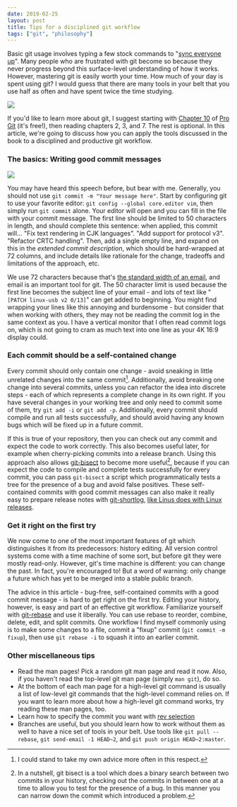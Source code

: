 ```yaml
---
date: 2019-02-25
layout: post
title: Tips for a disciplined git workflow
tags: ["git", "philosophy"]
---
```


Basic git usage involves typing a few stock commands to "[sync everyone
up](https://xkcd.com/1597/)". Many people who are frustrated with git become so
because they never progress beyond this surface-level understanding of how it
works. However, mastering git is easily worth your time. How much of your day is
spent using git? I would guess that there are many tools in your belt that you
use half as often and have spent twice the time studying.

[![](https://imgs.xkcd.com/comics/is_it_worth_the_time.png)](https://xkcd.com/1205/)

If you'd like to learn more about git, I suggest starting with [Chapter
10][ch-10] of [Pro Git][pro-git] (it's free!), then reading chapters 2, 3,
and 7. The rest is optional. In this article, we're going to discuss how you can
apply the tools discussed in the book to a disciplined and productive git
workflow.


[ch-10]: https://git-scm.com/book/en/v2/Git-Internals-Plumbing-and-Porcelain
[pro-git]:https://git-scm.com/book/en/v2

### The basics: Writing good commit messages

[![](https://imgs.xkcd.com/comics/git_commit.png)](https://xkcd.com/1296/)

You may have heard this speech before, but bear with me. Generally, you should
not use `git commit -m "Your message here"`. Start by configuring git to use
your favorite editor: `git config --global core.editor vim`, then simply run
`git commit` alone. Your editor will open and you can fill in the file with your
commit message. The first line should be limited to 50 characters in length, and
should complete this sentence: when applied, this commit will... "Fix text
rendering in CJK languages". "Add support for protocol v3". "Refactor CRTC
handling". Then, add a single empty line, and expand on this in the *extended
commit description*, which should be hard-wrapped at 72 columns, and include
details like rationale for the change, tradeoffs and limitations of the
approach, etc.

We use 72 characters because that's [the standard width of an email][rfc], and
email is an important tool for git. The 50 character limit is used because the
first line becomes the subject line of your email - and lots of text like
"`[PATCH linux-usb v2 0/13]`" can get added to beginning. You might find
wrapping your lines like this annoying and burdensome - but consider that when
working with others, they may not be reading the commit log in the same context
as you. I have a vertical monitor that I often read commit logs on, which is not
going to cram as much text into one line as your 4K 16:9 display could.

[rfc]: https://tools.ietf.org/html/rfc2822#section-2.1.1

### Each commit should be a self-contained change

Every commit should only contain one change - avoid sneaking in little unrelated
changes into the same commit[^1]. Additionally, avoid breaking one change into
several commits, unless you can refactor the idea into discrete steps - each of
which represents a complete change in its own right. If you have several changes
in your working tree and only need to commit some of them, try `git add -i` or
`git add -p`. Additionally, every commit should compile and run all tests
successfully, and should avoid having any known bugs which will be fixed up in a
future commit.

[^1]: I could stand to take my own advice more often in this respect.

If this is true of your repository, then you can check out any commit and expect
the code to work correctly. This also becomes useful later, for example when
cherry-picking commits into a release branch. Using this approach also allows
[git-bisect](https://git-scm.com/docs/git-bisect) to become more useful[^2],
because if you can expect the code to compile and complete tests successfully
for every commit, you can pass `git-bisect` a script which programmatically
tests a tree for the presence of a bug and avoid false positives. These
self-contained commits with good commit messages can also make it really easy to
prepare release notes with [git-shortlog][shortlog],
[like Linus does with Linux releases][linux-announcement].

[^2]: In a nutshell, git bisect is a tool which does a binary search between two commits in your history, checking out the commits in between one at a time to allow you to test for the presence of a bug. In this manner you can narrow down the commit which introduced a problem.

[shortlog]: https://git-scm.com/docs/git-shortlog
[linux-announcement]: https://lkml.org/lkml/2019/1/6/178

### Get it right on the first try

We now come to one of the most important features of git which distinguishes it
from its predecessors: history editing. All version control systems come with a
time machine of some sort, but before git they were mostly read-only. However,
git's time machine is different: you can change the past. In fact, you're
encouraged to! But a word of warning: only change a future which has yet to be
merged into a stable public branch.

The advice in this article - bug-free, self-contained commits with a good commit
message - is hard to get right on the first try. Editing your history, however,
is easy and part of an effective git workflow. Familiarize yourself with
[git-rebase](https://git-scm.com/book/en/v2/Git-Tools-Rewriting-History) and use
it liberally. You can use rebase to reorder, combine, delete, edit, and split
commits. One workflow I find myself commonly using is to make some changes to a
file, commit a "fixup" commit (`git commit -m fixup`), then use `git rebase -i`
to squash it into an earlier commit.

### Other miscellaneous tips

- Read the man pages! Pick a random git man page and read it now. Also, if you
  haven't read the top-level git man page (simply `man git`), do so.
- At the bottom of each man page for a high-level git command is usually a list
  of low-level git commands that the high-level command relies on. If you want
  to learn more about how a high-level git command works, try reading these man
  pages, too.
- Learn how to specify the commit you want with [rev selection][rev-select]
- Branches are useful, but you should learn how to work without them as well to
  have a nice set of tools in your belt. Use tools like `git pull --rebase`,
  `git send-email -1 HEAD~2`, and `git push origin HEAD~2:master`.

[rev-select]: https://git-scm.com/book/en/v2/Git-Tools-Revision-Selection
